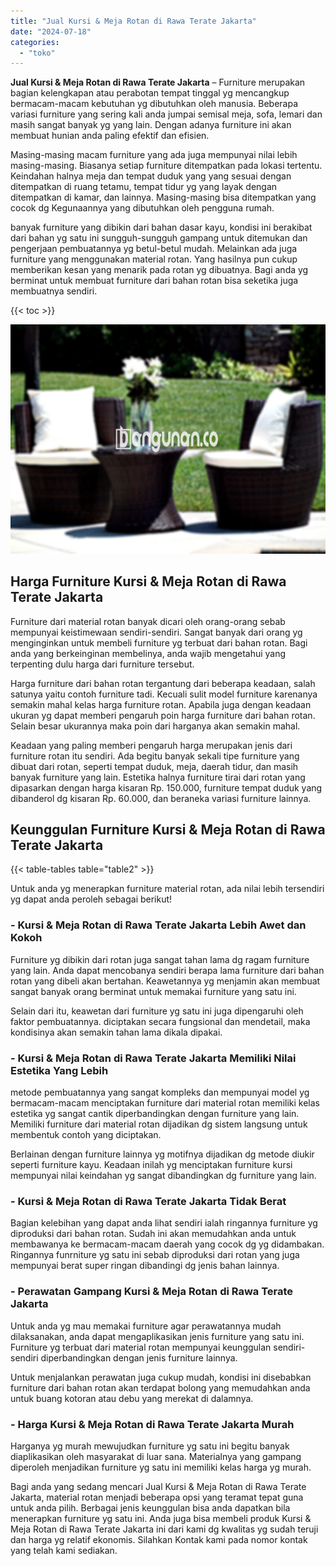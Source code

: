 ```yaml
---
title: "Jual Kursi & Meja Rotan di Rawa Terate Jakarta"
date: "2024-07-18"
categories: 
  - "toko"
---
```


**Jual Kursi & Meja Rotan di Rawa Terate Jakarta** – Furniture merupakan bagian kelengkapan atau perabotan tempat tinggal yg mencangkup bermacam-macam kebutuhan yg dibutuhkan oleh manusia. Beberapa variasi furniture yang sering kali anda jumpai semisal meja, sofa, lemari dan masih sangat banyak yg yang lain. Dengan adanya furniture ini akan membuat hunian anda paling efektif dan efisien.

Masing-masing macam furniture yang ada juga mempunyai nilai lebih masing-masing. Biasanya setiap furniture ditempatkan pada lokasi tertentu. Keindahan halnya meja dan tempat duduk yang yang sesuai dengan ditempatkan di ruang tetamu, tempat tidur yg yang layak dengan ditempatkan di kamar, dan lainnya. Masing-masing bisa ditempatkan yang cocok dg Kegunaannya yang dibutuhkan oleh pengguna rumah.

banyak furniture yang dibikin dari bahan dasar kayu, kondisi ini berakibat dari bahan yg satu ini sungguh-sungguh gampang untuk ditemukan dan pengerjaan pembuatannya yg betul-betul mudah. Melainkan ada juga furniture yang menggunakan material rotan. Yang hasilnya pun cukup memberikan kesan yang menarik pada rotan yg dibuatnya. Bagi anda yg berminat untuk membuat furniture dari bahan rotan bisa seketika juga membuatnya sendiri.

{{< toc >}}

![Jual Kursi & Meja Rotan di Rawa Terate Jakarta](/images/kursi-meja-rotan-murah41.png)

## Harga Furniture Kursi & Meja Rotan di Rawa Terate Jakarta

Furniture dari material rotan banyak dicari oleh orang-orang sebab mempunyai keistimewaan sendiri-sendiri. Sangat banyak dari orang yg menginginkan untuk membeli furniture yg terbuat dari bahan rotan. Bagi anda yang berkeinginan membelinya, anda wajib mengetahui yang terpenting dulu harga dari furniture tersebut.

Harga furniture dari bahan rotan tergantung dari beberapa keadaan, salah satunya yaitu contoh furniture tadi. Kecuali sulit model furniture karenanya semakin mahal kelas harga furniture rotan. Apabila juga dengan keadaan ukuran yg dapat memberi pengaruh poin harga furniture dari bahan rotan. Selain besar ukurannya maka poin dari harganya akan semakin mahal.

Keadaan yang paling memberi pengaruh harga merupakan jenis dari furniture rotan itu sendiri. Ada begitu banyak sekali tipe furniture yang dibuat dari rotan, seperti tempat duduk, meja, daerah tidur, dan masih banyak furniture yang lain. Estetika halnya furniture tirai dari rotan yang dipasarkan dengan harga kisaran Rp. 150.000, furniture tempat duduk yang dibanderol dg kisaran Rp. 60.000, dan beraneka variasi furniture lainnya.

## Keunggulan Furniture Kursi & Meja Rotan di Rawa Terate Jakarta

{{< table-tables table="table2" >}}

Untuk anda yg menerapkan furniture material rotan, ada nilai lebih tersendiri yg dapat anda peroleh sebagai berikut!

### \- Kursi & Meja Rotan di Rawa Terate Jakarta Lebih Awet dan Kokoh

Furniture yg dibikin dari rotan juga sangat tahan lama dg ragam furniture yang lain. Anda dapat mencobanya sendiri berapa lama furniture dari bahan rotan yang dibeli akan bertahan. Keawetannya yg menjamin akan membuat sangat banyak orang berminat untuk memakai furniture yang satu ini.

Selain dari itu, keawetan dari furniture yg satu ini juga dipengaruhi oleh faktor pembuatannya. diciptakan secara fungsional dan mendetail, maka kondisinya akan semakin tahan lama dikala dipakai.

### \- Kursi & Meja Rotan di Rawa Terate Jakarta Memiliki Nilai Estetika Yang Lebih

metode pembuatannya yang sangat kompleks dan mempunyai model yg bermacam-macam menciptakan furniture dari material rotan memiliki kelas estetika yg sangat cantik diperbandingkan dengan furniture yang lain. Memiliki furniture dari material rotan dijadikan dg sistem langsung untuk membentuk contoh yang diciptakan.

Berlainan dengan furniture lainnya yg motifnya dijadikan dg metode diukir seperti furniture kayu. Keadaan inilah yg menciptakan furniture kursi mempunyai nilai keindahan yg sangat dibandingkan dg furniture yang lain.

### \- Kursi & Meja Rotan di Rawa Terate Jakarta Tidak Berat

Bagian kelebihan yang dapat anda lihat sendiri ialah ringannya furniture yg diproduksi dari bahan rotan. Sudah ini akan memudahkan anda untuk membawanya ke bermacam-macam daerah yang cocok dg yg didambakan. Ringannya funrniture yg satu ini sebab diproduksi dari rotan yang juga mempunyai berat super ringan dibandingi dg jenis bahan lainnya.

### \- Perawatan Gampang Kursi & Meja Rotan di Rawa Terate Jakarta

Untuk anda yg mau memakai furniture agar perawatannya mudah dilaksanakan, anda dapat mengaplikasikan jenis furniture yang satu ini. Furniture yg terbuat dari material rotan mempunyai keunggulan sendiri-sendiri diperbandingkan dengan jenis furniture lainnya.

Untuk menjalankan perawatan juga cukup mudah, kondisi ini disebabkan furniture dari bahan rotan akan terdapat bolong yang memudahkan anda untuk buang kotoran atau debu yang merekat di dalamnya.

### \- Harga Kursi & Meja Rotan di Rawa Terate Jakarta Murah

Harganya yg murah mewujudkan furniture yg satu ini begitu banyak diaplikasikan oleh masyarakat di luar sana. Materialnya yang gampang diperoleh menjadikan furniture yg satu ini memiliki kelas harga yg murah.

Bagi anda yang sedang mencari Jual Kursi & Meja Rotan di Rawa Terate Jakarta, material rotan menjadi beberapa opsi yang teramat tepat guna untuk anda pilih. Berbagai jenis keunggulan bisa anda dapatkan bila menerapkan furniture yg satu ini. Anda juga bisa membeli produk Kursi & Meja Rotan di Rawa Terate Jakarta ini dari kami dg kwalitas yg sudah teruji dan harga yg relatif ekonomis. Silahkan Kontak kami pada nomor kontak yang telah kami sediakan.
